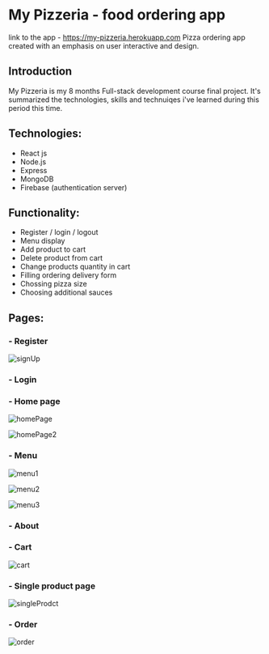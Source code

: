 # My Pizzeria - food ordering app

link to the app - https://my-pizzeria.herokuapp.com
Pizza ordering app created with an emphasis on user interactive and design.

## Introduction
My Pizzeria is my 8 months Full-stack development course final project.
It's summarized the technologies, skills and technuiqes i've learned during this period this time.

## Technologies:
- React js
- Node.js
- Express
- MongoDB
- Firebase (authentication server)

## Functionality:
- Register / login / logout
- Menu display
- Add product to cart
- Delete product from cart
- Change products quantity in cart
- Filling ordering delivery form
- Chossing pizza size
- Choosing additional sauces

## Pages:

### - Register

![signUp](https://user-images.githubusercontent.com/87427105/162943036-52950b14-1523-45f2-b0c6-32f2dbfc5886.png)

### - Login

### - Home page

![homePage](https://user-images.githubusercontent.com/87427105/162942976-31e4c9be-6231-4fad-be7b-b53a1f16bed7.png)

![homePage2](https://user-images.githubusercontent.com/87427105/162942995-23823b31-3552-4b0a-95da-d67e2ca33630.png)

### - Menu

![menu1](https://user-images.githubusercontent.com/87427105/162943046-8a7c8da0-57e1-423d-bf8c-d82caeaadd06.png)

![menu2](https://user-images.githubusercontent.com/87427105/162943080-2179e911-5998-4f09-947b-9e1b8827de13.png)

![menu3](https://user-images.githubusercontent.com/87427105/162943113-f37d14c4-57a1-4cc9-bc72-d723fd1e3d01.png)

### - About

### - Cart

![cart](https://user-images.githubusercontent.com/87427105/162943171-32d6fbbb-21dc-40ae-a5c6-6253711b91a2.png)

### - Single product page

![singleProdct](https://user-images.githubusercontent.com/87427105/162943139-0acedbea-f42f-4c8e-ad5a-ab7c5773e438.png)

### - Order

![order](https://user-images.githubusercontent.com/87427105/162943203-2ccf1a2b-1692-4ca5-a929-7b8d0142f15b.png)

